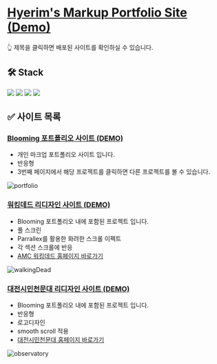 # [Hyerim's Markup Portfolio Site (Demo)](https://hyerim-markup-porfolio.netlify.app/)
:point_up_2: 제목을 클릭하면 배포된 사이트를 확인하실 수 있습니다.

## 🛠️ Stack
<img src="https://img.shields.io/badge/HTML5-E34F26?style=flat-round&logo=html5&logoColor=white"/> <img src="https://img.shields.io/badge/CSS3-1572B6?style=flat-round&logo=css3&logoColor=white"/> <img src="https://img.shields.io/badge/JavaScript-F7DF1E?style=flat-round&logo=javascript&logoColor=white"/> <img src="https://img.shields.io/badge/JQuery-0769AD?style=flat-round&logo=jquery&logoColor=white"/>

## ✅ 사이트 목록
### [Blooming 포트폴리오 사이트 (DEMO)](https://hyerim-markup-porfolio.netlify.app/)
  - 개인 마크업 포트폴리오 사이트 입니다.
  - 반응형
  - 3번째 페이지에서 해당 프로젝트를 클릭하면 다른 프로젝트를 볼 수 있습니다.
  
![portfolio](https://user-images.githubusercontent.com/64674174/235289458-96935928-ffad-4562-85f3-fd390c221080.gif)

### [워킹데드 리디자인 사이트 (DEMO)](https://hyerim-markup-porfolio.netlify.app/walking-dead/index.html)
  - Blooming 포트폴리오 내에 포함된 프로젝트 입니다.
  - 풀 스크린
  - Parrallex를 활용한 화려한 스크롤 이펙트
  - 각 섹션 스크롤에 반응
  - [AMC 워킹데드 홈페이지 바로가기](https://www.amc.com/shows/the-walking-dead--1002293)
  
![walkingDead](https://user-images.githubusercontent.com/64674174/235289481-38e7c8b0-9eac-4c81-ab46-427abeadfcf4.gif)

### [대전시민천문대 리디자인 사이트 (DEMO)](https://hyerim-markup-porfolio.netlify.app/observatory(responsive)/index.html)
  - Blooming 포트폴리오 내에 포함된 프로젝트 입니다.
  - 반응형
  - 로고디자인
  - smooth scroll 적용
  - [대전시민천문대 홈페이지 바로가기](https://djstar.kr/)
  
![observatory](https://user-images.githubusercontent.com/64674174/235289496-78a8409d-00a2-4630-bc0b-6092ee2e9a27.gif)

